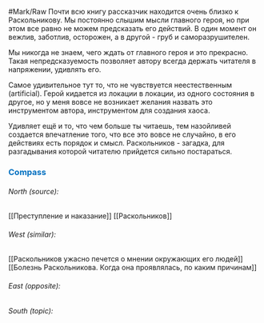 #Mark/Raw 
Почти всю книгу рассказчик находится очень близко к Раскольникову. Мы постоянно слышим мысли главного героя, но при этом все равно не можем предсказать его действий. В один момент он вежлив, заботлив, осторожен, а в другой - груб и саморазрушителен. 

Мы никогда не знаем, чего ждать от главного героя и это прекрасно. Такая непредсказуемость позволяет автору всегда держать читателя в напряжении, удивлять его.

Самое удивительное тут то, что не чувствуется неестественным (artifiсial). Герой кидается из локации в локации, из одного состояния в другое, но у меня вовсе не возникает желания назвать это инструментом автора, инструментом для создания хаоса.

Удивляет ещё и то, что чем больше ты читаешь, тем назойливей создается впечатление того, что все это вовсе не случайно, в его действиях есть порядок и смысл. Раскольников - загадка, для разгадывания которой читателю прийдется сильно постараться.




### <span style="color:#0070c0">Compass</span>
###### North (source):
[[Преступление и наказание]]
[[Раскольников]]

###### West (similar):
[[Раскольников ужасно печется о мнении окружающих его людей]]
[[Болезнь Раскольникова. Когда она проявлялась, по каким причинам]]

###### East (opposite):


###### South (topic):

